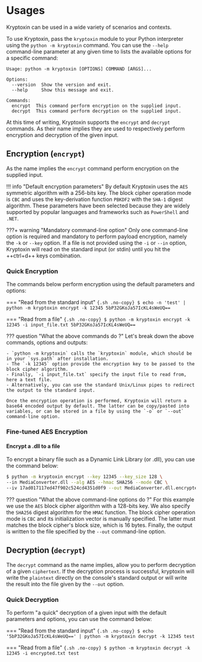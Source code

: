 # Usages

Kryptoxin can be used in a wide variety of scenarios and contexts.

To use Kryptoxin, pass the `kryptoxin` module to your Python interpreter using the `python -m kryptoxin` command. You can use the `--help` command-line parameter at any given time to lists the available options for a specific command:

``` { .sh .no-copy }
Usage: python -m kryptoxin [OPTIONS] COMMAND [ARGS]...

Options:
  --version  Show the version and exit.
  --help     Show this message and exit.

Commands:
  encrypt  This command perform encryption on the supplied input.
  decrypt  This command perform decryption on the supplied input.
```

At this time of writing, Kryptoxin supports the `encrypt` and `decrypt` commands. As their name implies they are used to respectively perform encryption and decryption of the given input.

## Encryption (`encrypt`)

As the name implies the `encrypt` command perform encryption on the supplied input.

!!! info "Default encryption parameters"
    By default Kryptoxin uses the `AES` symmetric algorithm with a 256-bits key. The block cipher operation mode is `CBC` and uses the key-derivation function `PBKDF2` with the `SHA-1` digest algorithm. These parameters have been selected because they are widely supported by popular languages and frameworks such as `PowerShell` and `.NET`.

???+ warning "Mandatory command-line option"
    Only one command-line option is required and mandatory to perform payload encryption, namely the `-k` or `--key` option. If a file is not provided using the `-i` or `--in` option, Kryptoxin will read on the standard input (or stdin) until you hit the ++ctrl+d++ keys combination.

### Quick Encryption

The commands below perform encryption using the default parameters and options:

=== "Read from the standard input"
    ```{.sh .no-copy}
    $ echo -n 'test' | python -m kryptoxin encrypt -k 12345
    5bP32GKoJa57IcKL4sWeUQ==
    ```

=== "Read from a file"
    ```{.sh .no-copy}
    $ python -m kryptoxin encrypt -k 12345 -i input_file.txt
    5bP32GKoJa57IcKL4sWeUQ==
    ```

??? question "What the above commands do ?"
    Let's break down the above commands, options and outputs:

    - `python -m kryptoxin` calls the `kryptoxin` module, which should be in your `sys.path` after installation.
    - The `-k 12345` option provide the encryption key to be passed to the block cipher algorithm.
    - Finally, `-i input_file.txt` specify the input file to read from, here a text file.
    - Alternatively, you can use the standard Unix/Linux pipes to redirect the output to the standard input.
    
    Once the encryption operation is performed, Kryptoxin will return a base64 encoded output by default. The latter can be copy/pasted into variables, or can be stored in a file by using the `-o` or `--out` command-line option.

### Fine-tuned AES Encryption

#### Encrypt a .dll to a file

To encrypt a binary file such as a Dynamic Link Library (or .dll), you can use the command below:

```{.sh .no-copy}
$ python -m kryptoxin encrypt --key 12345 --key_size 128 \
--in MediaConverter.dll --alg AES --hmac SHA256 --mode CBC \
--iv 17ad017117ed47f902c524cd4351d0f9 --out MediaConverter.dll.encrypted
```

??? question "What the above command-line options do ?"
    For this example we use the `AES` block cipher algorithm with a 128-bits key. We also specify the `SHA256` digest algorithm for the `HMAC` function. The block cipher operation mode is `CBC` and its initialization vector is manually specified. The latter must matches the block cipher's block size, which is 16 bytes. Finally, the output is written to the file specified by the `--out` command-line option.

## Decryption (`decrypt`)

The `decrypt` command as the name implies, allow you to perform decryption of a given `ciphertext`. If the decryption process is successful, kryptoxin will write the `plaintext` directly on the console's standard output or will write the result into the file given by the `--out` option.

### Quick Decryption

To perform "a quick" decryption of a given input with the default parameters and options, you can use the command below:

=== "Read from the standard input"
    ```{.sh .no-copy}
    $ echo '5bP32GKoJa57IcKL4sWeUQ==' | python -m kryptoxin decrypt -k 12345
    test
    ```

=== "Read from a file"
    ```{.sh .no-copy}
    $ python -m kryptoxin decrypt -k 12345 -i encrypted.txt
    test
    ```
